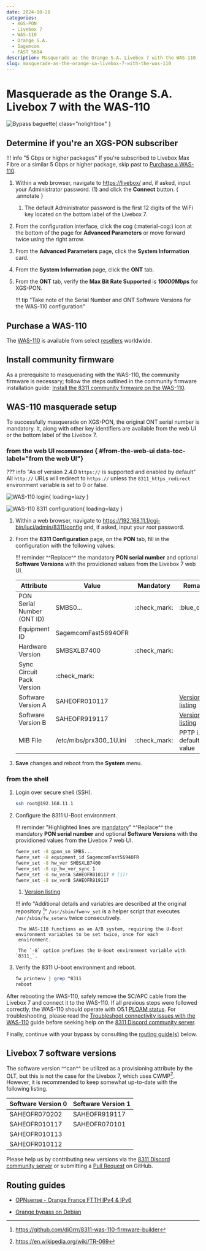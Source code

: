 ```yaml
---
date: 2024-10-28
categories:
  - XGS-PON
  - Livebox 7
  - WAS-110
  - Orange S.A.
  - Sagemcom
  - FAST 5694
description: Masquerade as the Orange S.A. Livebox 7 with the WAS-110
slug: masquerade-as-the-orange-sa-livebox-7-with-the-was-110
---
```


# Masquerade as the Orange S.A. Livebox 7 with the WAS-110

![Bypass baguette](masquerade-as-the-orange-sa-livebox-7-on-xgs-pon-with-the-bfw-solutions-was-110/bypass_livebox7.webp){ class="nolightbox" }

<!-- more -->
<!-- nocont -->

## Determine if you're an XGS-PON subscriber

!!! info "5 Gbps or higher packages"
    If you're subscribed to Livebox Max Fibre or a similar 5 Gbps or higher package, skip past to [Purchase a WAS-110].

1. Within a web browser, navigate to
   <https://livebox/>
   and, if asked, input your Administrator password. (1) and click the __Connect__ button.
   { .annotate }

    1. The default Administrator password is the first 12 digits of the WiFi key located on the bottom label of the
       Livebox 7.

2. From the configuration interface, click the cog (:material-cog:) icon at the bottom of the page for
   __Advanced Parameters__ or move forward twice using the right arrow.

3. From the __Advanced Parameters__ page, click the __System Information__ card.

4. From the __System Information__ page, click the __ONT__ tab.

6. From the __ONT__ tab, verify the __Max Bit Rate Supported__ is ***10000Mbps*** for XGS-PON.

    !!! tip "Take note of the Serial Number and ONT Software Versions for the WAS-110 configuration"

## Purchase a WAS-110

The [WAS-110] is available from select [resellers] worldwide.

 [resellers]: https://pon.wiki/xgs-pon/ont/bfw-solutions/was-110/#value-added-resellers

## Install community firmware

As a prerequisite to masquerading with the WAS-110, the community firmware is necessary; follow the steps
outlined in the community firmware installation guide: [Install the 8311 community firmware on the WAS-110].

  [Install the 8311 community firmware on the WAS-110]: install-the-8311-community-firmware-on-the-was-110.md

## WAS-110 masquerade setup

To successfully masquerade on XGS-PON, the original ONT serial number is mandatory. It, along with other key
identifiers are available from the web UI or the bottom label of the Livebox 7.

### from the web UI <small>recommended</small> { #from-the-web-ui data-toc-label="from the web UI"}

??? info "As of version 2.4.0 `https://` is supported and enabled by default"
    All `http://` URLs will redirect to `https://` unless the `8311_https_redirect` environment variable is set to
    0 or false.

<div class="swiper" markdown>

<div class="swiper-slide" markdown>

![WAS-110 login](shared-assets/was_110_luci_login.webp){ loading=lazy }

</div>

<div class="swiper-slide" markdown>

![WAS-110 8311 configuration](shared-assets/was_110_luci_config.webp){ loading=lazy }

</div>

</div>

1. Within a web browser, navigate to
   <https://192.168.11.1/cgi-bin/luci/admin/8311/config>
   and, if asked, input your <em>root</em> password.

2. From the __8311 Configuration__ page, on the __PON__ tab, fill in the configuration with the following values:

    !!! reminder
        ^^Replace^^ the mandatory __PON serial number__ and optional __Software Versions__ with the providioned values
        from the Livebox 7 web UI.

    | Attribute                  | Value                        | Mandatory    | Remarks                         |
    | -------------------------- | ---------------------------- | ------------ |-------------------------------- |
    | PON Serial Number (ONT ID) | SMBS0...                     | :check_mark: | :blue_circle:                   |
    | Equipment ID               | SagemcomFast5694OFR          |              |                                 |
    | Hardware Version           | SMBSXLB7400                  | :check_mark: |                                 |
    | Sync Circuit Pack Version  | :check_mark:                 |              |                                 |
    | Software Version A         | SAHEOFR010117                |              | [Version listing]               |
    | Software Version B         | SAHEOFR919117                |              | [Version listing]               |
    | MIB File                   | /etc/mibs/prx300_1U.ini      | :check_mark: | PPTP i.e. default value         |

3. __Save__ changes and reboot from the __System__ menu.

### from the shell

1. Login over secure shell (SSH).

    ``` sh
    ssh root@192.168.11.1
    ```

2. Configure the 8311 U-Boot environment.

    !!! reminder "Highlighted lines are <ins>mandatory</ins>"
        ^^Replace^^ the mandatory __PON serial number__ and optional __Software Versions__ with the providioned values
        from the Livebox 7 web UI.

    ``` sh hl_lines="1"
    fwenv_set -8 gpon_sn SMBS...
    fwenv_set -8 equipment_id SagemcomFast5694OFR
    fwenv_set -8 hw_ver SMBSXLB7400
    fwenv_set -8 cp_hw_ver_sync 1
    fwenv_set -8 sw_verA SAHEOFR010117 # (1)!
    fwenv_set -8 sw_verB SAHEOFR919117
    ```

    1. [Version listing]

    !!! info "Additional details and variables are described at the original repository [^1]"
        `/usr/sbin/fwenv_set` is a helper script that executes `/usr/sbin/fw_setenv` twice consecutively.

        The WAS-110 functions as an A/B system, requiring the U-Boot environment variables to be set twice, once for each
        environment.

        The `-8` option prefixes the U-Boot environment variable with `8311_`.

3. Verify the 8311 U-boot environment and reboot.

    ``` sh
    fw_printenv | grep ^8311
    reboot
    ```

After rebooting the WAS-110, safely remove the SC/APC cable from the Livebox 7 and connect it to the
WAS-110. If all previous steps were followed correctly, the WAS-110 should operate with O5.1 [PLOAM status].
For troubleshooting, please read the [Troubleshoot connectivity issues with the WAS-110] guide before seeking help on
the [8311 Discord community server].

  [PLOAM status]: troubleshoot-connectivity-issues-with-the-was-110.md#ploam-status
  [Troubleshoot connectivity issues with the WAS-110]: troubleshoot-connectivity-issues-with-the-was-110.md

Finally, continue with your bypass by consulting the [routing guide(s)](#routing-guides) below.

## Livebox 7 software versions

The software version ^^can^^ be utilized as a provisioning attribute by the OLT, but this is not the case for
the Livebox 7, which uses CWMP[^2]. However, it is recommended to keep somewhat up-to-date with the following listing.

| Software Version 0 | Software Version 1 |
| ------------------ | ------------------ |
| SAHEOFR070202      | SAHEOFR919117      |
| SAHEOFR010117      | SAHEOFR070101      |
| SAHEOFR010113      |                    |
| SAHEOFR010112      |                    |

Please help us by contributing new versions via the [8311 Discord community server] or submitting a
[Pull Request](https://github.com/up-n-atom/8311/pulls) on GitHub.

## Routing guides

* [OPNsense - Orange France FTTH IPv4 & IPv6](https://docs.opnsense.org/manual/how-tos/orange_fr_fttp.html)
* [Orange bypass on Debian](https://akhamar.github.io/orange-bypass-debian/)

  [Purchase a WAS-110]: #purchase-a-was-110
  [WAS-110]: ../xgs-pon/ont/bfw-solutions/was-110.md
  [Version listing]: #livebox-7-software-versions
  [8311 Discord community server]: https://discord.com/servers/8311-886329492438671420

[^1]: <https://github.com/djGrrr/8311-was-110-firmware-builder>
[^2]: <https://en.wikipedia.org/wiki/TR-069>

